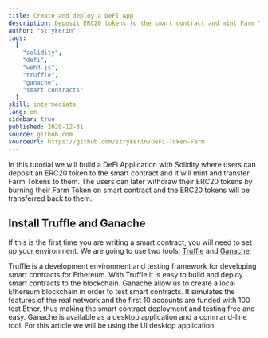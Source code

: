 ```yaml
---
title: Create and deploy a DeFi App
description: Deposit ERC20 tokens to the smart contract and mint Farm Tokens
author: "strykerin"
tags:
  [
    "solidity",
    "defi",
    "web3.js",
    "truffle",
    "ganache",
    "smart contracts"
  ]
skill: intermediate
lang: en
sidebar: true
published: 2020-12-31
source: github.com
sourceUrl: https://github.com/strykerin/DeFi-Token-Farm
---
```


In this tutorial we will build a DeFi Application with Solidity where users can deposit an ERC20 token to the smart contract and it will mint and transfer Farm Tokens to them. The users can later withdraw their ERC20 tokens by burning their Farm Token on smart contract and the ERC20 tokens will be transferred back to them.

## Install Truffle and Ganache

If this is the first time you are writing a smart contract, you will need to set up your environment. We are going to use two tools: [Truffle](https://www.trufflesuite.com/) and [Ganache](https://www.trufflesuite.com/ganache).

Truffle is a development environment and testing framework for developing smart contracts for Ethereum. With Truffle it is easy to build and deploy smart contracts to the blockchain. Ganache allow us to create a local Ethereum blockchain in order to test smart contracts. It simulates the features of the real network and the first 10 accounts are funded with 100 test Ether, thus making the smart contract deployment and testing free and easy. Ganache is available as a desktop application and a command-line tool. For this article we will be using the UI desktop application.
